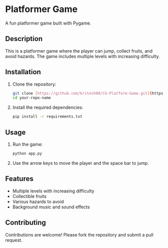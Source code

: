 # Platformer Game

A fun platformer game built with Pygame.

## Description

This is a platformer game where the player can jump, collect fruits, and avoid hazards. The game includes multiple levels with increasing difficulty.

## Installation

1. Clone the repository:
    ```sh
    git clone [https://github.com/kritesh00/CG-Platform-Game.git](https://github.com/kritesh00/CG-Platform-Game.git)
    cd your-repo-name
    ```

2. Install the required dependencies:
    ```sh
    pip install -r requirements.txt
    ```

## Usage

1. Run the game:
    ```sh
    python app.py
    ```

2. Use the arrow keys to move the player and the space bar to jump.

## Features

- Multiple levels with increasing difficulty
- Collectible fruits
- Various hazards to avoid
- Background music and sound effects

## Contributing

Contributions are welcome! Please fork the repository and submit a pull request.
